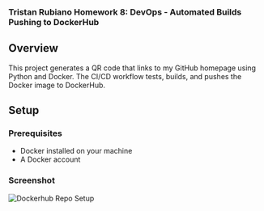 ### Tristan Rubiano Homework 8: DevOps - Automated Builds Pushing to DockerHub

## Overview

This project generates a QR code that links to my GitHub homepage using Python and Docker. The CI/CD workflow tests, builds, and pushes the Docker image to DockerHub.

## Setup

### Prerequisites

- Docker installed on your machine
- A Docker account

### Screenshot

![Dockerhub Repo Setup](https://github.com/user-attachments/assets/fb10796c-0ddb-4fcc-b30e-ba9d414c8c20)


